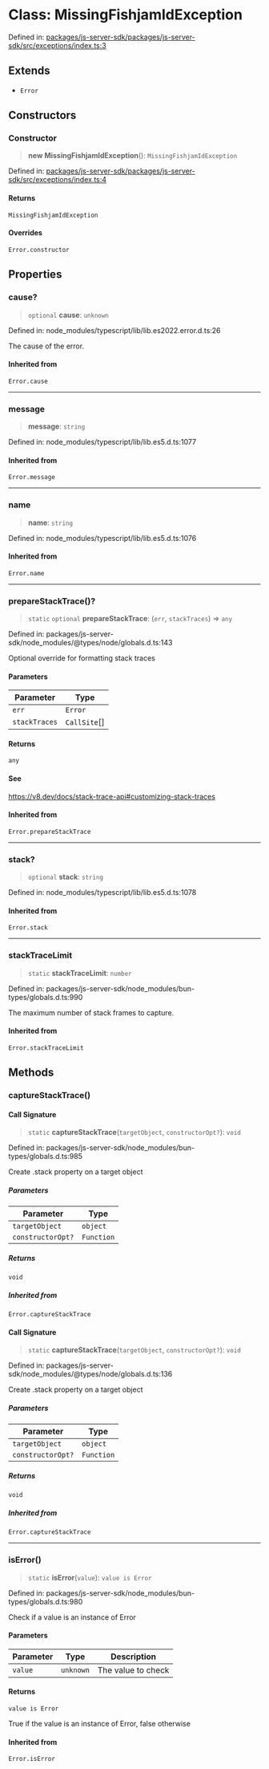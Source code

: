 # Class: MissingFishjamIdException

Defined in: [packages/js-server-sdk/packages/js-server-sdk/src/exceptions/index.ts:3](https://github.com/fishjam-cloud/js-server-sdk/blob/e133f8a6825619e67537d43e8483134d23c7dce1/packages/js-server-sdk/src/exceptions/index.ts#L3)

## Extends

- `Error`

## Constructors

### Constructor

> **new MissingFishjamIdException**(): `MissingFishjamIdException`

Defined in: [packages/js-server-sdk/packages/js-server-sdk/src/exceptions/index.ts:4](https://github.com/fishjam-cloud/js-server-sdk/blob/e133f8a6825619e67537d43e8483134d23c7dce1/packages/js-server-sdk/src/exceptions/index.ts#L4)

#### Returns

`MissingFishjamIdException`

#### Overrides

`Error.constructor`

## Properties

### cause?

> `optional` **cause**: `unknown`

Defined in: node\_modules/typescript/lib/lib.es2022.error.d.ts:26

The cause of the error.

#### Inherited from

`Error.cause`

***

### message

> **message**: `string`

Defined in: node\_modules/typescript/lib/lib.es5.d.ts:1077

#### Inherited from

`Error.message`

***

### name

> **name**: `string`

Defined in: node\_modules/typescript/lib/lib.es5.d.ts:1076

#### Inherited from

`Error.name`

***

### prepareStackTrace()?

> `static` `optional` **prepareStackTrace**: (`err`, `stackTraces`) => `any`

Defined in: packages/js-server-sdk/node\_modules/@types/node/globals.d.ts:143

Optional override for formatting stack traces

#### Parameters

| Parameter | Type |
| ------ | ------ |
| `err` | `Error` |
| `stackTraces` | `CallSite`[] |

#### Returns

`any`

#### See

https://v8.dev/docs/stack-trace-api#customizing-stack-traces

#### Inherited from

`Error.prepareStackTrace`

***

### stack?

> `optional` **stack**: `string`

Defined in: node\_modules/typescript/lib/lib.es5.d.ts:1078

#### Inherited from

`Error.stack`

***

### stackTraceLimit

> `static` **stackTraceLimit**: `number`

Defined in: packages/js-server-sdk/node\_modules/bun-types/globals.d.ts:990

The maximum number of stack frames to capture.

#### Inherited from

`Error.stackTraceLimit`

## Methods

### captureStackTrace()

#### Call Signature

> `static` **captureStackTrace**(`targetObject`, `constructorOpt?`): `void`

Defined in: packages/js-server-sdk/node\_modules/bun-types/globals.d.ts:985

Create .stack property on a target object

##### Parameters

| Parameter | Type |
| ------ | ------ |
| `targetObject` | `object` |
| `constructorOpt?` | `Function` |

##### Returns

`void`

##### Inherited from

`Error.captureStackTrace`

#### Call Signature

> `static` **captureStackTrace**(`targetObject`, `constructorOpt?`): `void`

Defined in: packages/js-server-sdk/node\_modules/@types/node/globals.d.ts:136

Create .stack property on a target object

##### Parameters

| Parameter | Type |
| ------ | ------ |
| `targetObject` | `object` |
| `constructorOpt?` | `Function` |

##### Returns

`void`

##### Inherited from

`Error.captureStackTrace`

***

### isError()

> `static` **isError**(`value`): `value is Error`

Defined in: packages/js-server-sdk/node\_modules/bun-types/globals.d.ts:980

Check if a value is an instance of Error

#### Parameters

| Parameter | Type | Description |
| ------ | ------ | ------ |
| `value` | `unknown` | The value to check |

#### Returns

`value is Error`

True if the value is an instance of Error, false otherwise

#### Inherited from

`Error.isError`
